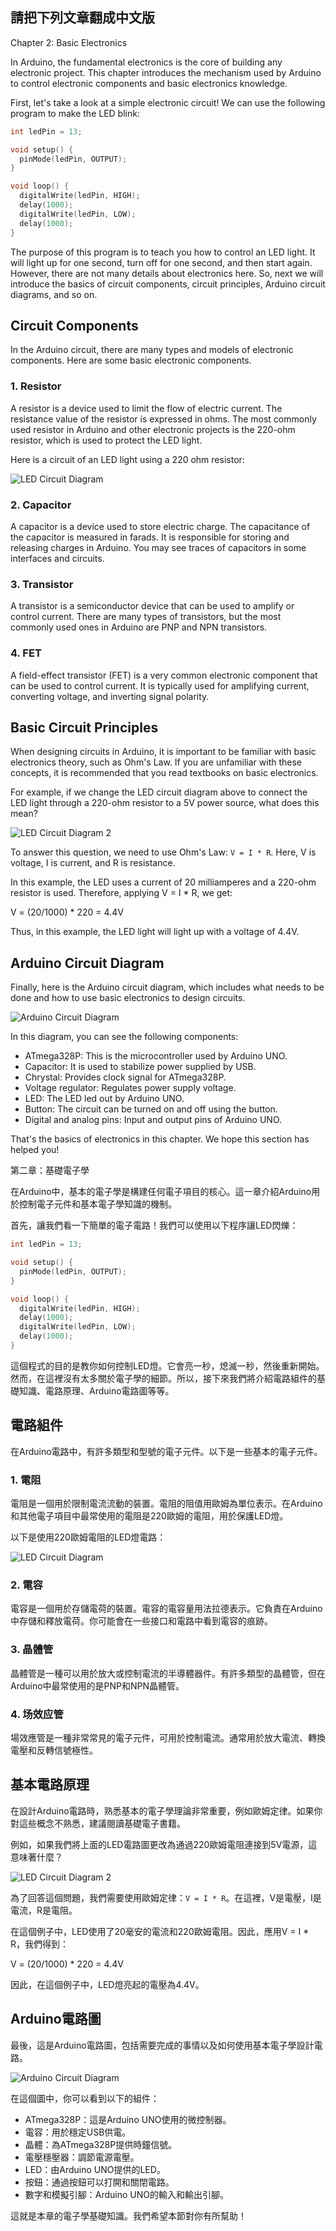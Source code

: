 ## 請把下列文章翻成中文版 

Chapter 2: Basic Electronics

In Arduino, the fundamental electronics is the core of building any electronic project. This chapter introduces the mechanism used by Arduino to control electronic components and basic electronics knowledge.

First, let's take a look at a simple electronic circuit! We can use the following program to make the LED blink:

```C++
int ledPin = 13;

void setup() {
  pinMode(ledPin, OUTPUT);
}

void loop() {
  digitalWrite(ledPin, HIGH);
  delay(1000);
  digitalWrite(ledPin, LOW);
  delay(1000);
}
```

The purpose of this program is to teach you how to control an LED light. It will light up for one second, turn off for one second, and then start again. However, there are not many details about electronics here. So, next we will introduce the basics of circuit components, circuit principles, Arduino circuit diagrams, and so on.

## Circuit Components

In the Arduino circuit, there are many types and models of electronic components. Here are some basic electronic components.

### 1. Resistor

A resistor is a device used to limit the flow of electric current. The resistance value of the resistor is expressed in ohms. The most commonly used resistor in Arduino and other electronic projects is the 220-ohm resistor, which is used to protect the LED light.

Here is a circuit of an LED light using a 220 ohm resistor:

![LED Circuit Diagram](https://raw.githubusercontent.com/FadedDusk/arduino-tutorial-for-beginners/master/images/led-ckt.png)

### 2. Capacitor

A capacitor is a device used to store electric charge. The capacitance of the capacitor is measured in farads. It is responsible for storing and releasing charges in Arduino. You may see traces of capacitors in some interfaces and circuits.

### 3. Transistor

A transistor is a semiconductor device that can be used to amplify or control current. There are many types of transistors, but the most commonly used ones in Arduino are PNP and NPN transistors.

### 4. FET

A field-effect transistor (FET) is a very common electronic component that can be used to control current. It is typically used for amplifying current, converting voltage, and inverting signal polarity.

## Basic Circuit Principles

When designing circuits in Arduino, it is important to be familiar with basic electronics theory, such as Ohm's Law. If you are unfamiliar with these concepts, it is recommended that you read textbooks on basic electronics.

For example, if we change the LED circuit diagram above to connect the LED light through a 220-ohm resistor to a 5V power source, what does this mean?

![LED Circuit Diagram 2](https://raw.githubusercontent.com/FadedDusk/arduino-tutorial-for-beginners/master/images/led-ckt2.png)

To answer this question, we need to use Ohm's Law: `V = I * R`. Here, V is voltage, I is current, and R is resistance.

In this example, the LED uses a current of 20 milliamperes and a 220-ohm resistor is used. Therefore, applying V = I * R, we get:

V = (20/1000) * 220 = 4.4V

Thus, in this example, the LED light will light up with a voltage of 4.4V.

## Arduino Circuit Diagram

Finally, here is the Arduino circuit diagram, which includes what needs to be done and how to use basic electronics to design circuits.

![Arduino Circuit Diagram](https://raw.githubusercontent.com/FadedDusk/arduino-tutorial-for-beginners/master/images/arduino-circuit.png)

In this diagram, you can see the following components:

- ATmega328P: This is the microcontroller used by Arduino UNO.
- Capacitor: It is used to stabilize power supplied by USB.
- Chrystal: Provides clock signal for ATmega328P.
- Voltage regulator: Regulates power supply voltage.
- LED: The LED led out by Arduino UNO.
- Button: The circuit can be turned on and off using the button.
- Digital and analog pins: Input and output pins of Arduino UNO.

That's the basics of electronics in this chapter. We hope this section has helped you!

第二章：基礎電子學

在Arduino中，基本的電子學是構建任何電子項目的核心。這一章介紹Arduino用於控制電子元件和基本電子學知識的機制。

首先，讓我們看一下簡單的電子電路！我們可以使用以下程序讓LED閃爍：

```C++
int ledPin = 13;

void setup() {
  pinMode(ledPin, OUTPUT);
}

void loop() {
  digitalWrite(ledPin, HIGH);
  delay(1000);
  digitalWrite(ledPin, LOW);
  delay(1000);
}
```

這個程式的目的是教你如何控制LED燈。它會亮一秒，熄滅一秒，然後重新開始。然而，在這裡沒有太多關於電子學的細節。所以，接下來我們將介紹電路組件的基礎知識、電路原理、Arduino電路圖等等。

## 電路組件

在Arduino電路中，有許多類型和型號的電子元件。以下是一些基本的電子元件。

### 1. 電阻

電阻是一個用於限制電流流動的裝置。電阻的阻值用歐姆為單位表示。在Arduino和其他電子項目中最常使用的電阻是220歐姆的電阻，用於保護LED燈。

以下是使用220歐姆電阻的LED燈電路：

![LED Circuit Diagram](https://raw.githubusercontent.com/FadedDusk/arduino-tutorial-for-beginners/master/images/led-ckt.png)

### 2. 電容

電容是一個用於存儲電荷的裝置。電容的電容量用法拉德表示。它負責在Arduino中存儲和釋放電荷。你可能會在一些接口和電路中看到電容的痕跡。

### 3. 晶體管

晶體管是一種可以用於放大或控制電流的半導體器件。有許多類型的晶體管，但在Arduino中最常使用的是PNP和NPN晶體管。

### 4. 场效应管

場效應管是一種非常常見的電子元件，可用於控制電流。通常用於放大電流、轉換電壓和反轉信號極性。

## 基本電路原理

在設計Arduino電路時，熟悉基本的電子學理論非常重要，例如歐姆定律。如果你對這些概念不熟悉，建議閱讀基礎電子書籍。

例如，如果我們將上面的LED電路圖更改為通過220歐姆電阻連接到5V電源，這意味著什麼？

![LED Circuit Diagram 2](https://raw.githubusercontent.com/FadedDusk/arduino-tutorial-for-beginners/master/images/led-ckt2.png)

為了回答這個問題，我們需要使用歐姆定律：`V = I * R`。在這裡，V是電壓，I是電流，R是電阻。

在這個例子中，LED使用了20毫安的電流和220歐姆電阻。因此，應用V = I * R，我們得到：

V = (20/1000) * 220 = 4.4V

因此，在這個例子中，LED燈亮起的電壓為4.4V。

## Arduino電路圖

最後，這是Arduino電路圖，包括需要完成的事情以及如何使用基本電子學設計電路。

![Arduino Circuit Diagram](https://raw.githubusercontent.com/FadedDusk/arduino-tutorial-for-beginners/master/images/arduino-circuit.png)

在這個圖中，你可以看到以下的組件：

- ATmega328P：這是Arduino UNO使用的微控制器。
- 電容：用於穩定USB供電。
- 晶體：為ATmega328P提供時鐘信號。
- 電壓穩壓器：調節電源電壓。
- LED：由Arduino UNO提供的LED。
- 按鈕：通過按鈕可以打開和關閉電路。
- 數字和模擬引腳：Arduino UNO的輸入和輸出引腳。

這就是本章的電子學基礎知識。我們希望本節對你有所幫助！